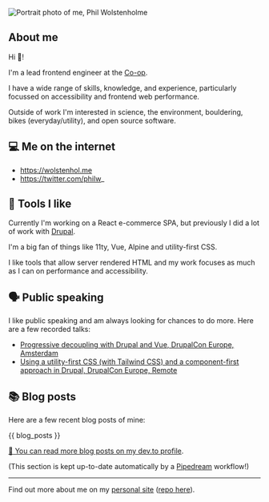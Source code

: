 ![Portrait photo of me, Phil Wolstenholme](https://user-images.githubusercontent.com/6339853/193702199-02d45580-1cfd-44e4-8957-95095b51a6f2.png)

## About me

Hi :wave:!

I'm a lead frontend engineer at the [Co-op](https://github.com/coopdigital).

I have a wide range of skills, knowledge, and experience, particularly focussed on accessibility and frontend web performance. 

Outside of work I'm interested in science, the environment, bouldering, bikes (everyday/utility), and open source software.

## :computer: Me on the internet

* https://wolstenhol.me
* https://twitter.com/philw_

## :toolbox: Tools I like

Currently I'm working on a React e-commerce SPA, but previously I did a lot of work with [Drupal](https://www.drupal.org/u/phil-wolstenholme).

I'm a big fan of things like 11ty, Vue, Alpine and utility-first CSS. 

I like tools that allow server rendered HTML and my work focuses as much as I can on performance and accessibility.

## :speaking_head: Public speaking

I like public speaking and am always looking for chances to do more. Here are a few recorded talks:

* [Progressive decoupling with Drupal and Vue, DrupalCon Europe, Amsterdam](https://www.youtube.com/watch?v=TBLlwvM_uPc)
* [Using a utility-first CSS (with Tailwind CSS) and a component-first approach in Drupal, DrupalCon Europe, Remote](https://www.youtube.com/watch?v=MYY1teFZ_Fk)

## :books: Blog posts

Here are a few recent blog posts of mine:

{{ blog_posts }}

[:book: You can read more blog posts on my dev.to profile](https://dev.to/philw_).

(This section is kept up-to-date automatically by a [Pipedream](https://pipedream.com) workflow!)

----

Find out more about me on my [personal site](https://wolstenhol.me/) ([repo here](https://github.com/philwolstenholme/wolstenhol-11ty/)).
